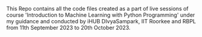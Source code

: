 This Repo contains all the code files created as a part of live sessions of course 'Introduction to Machine Learning with Python Programming' under my guidance and conducted by iHUB DIvyaSampark, IIT Roorkee and RBPL from 11th September 2023 to 20th October 2023.
